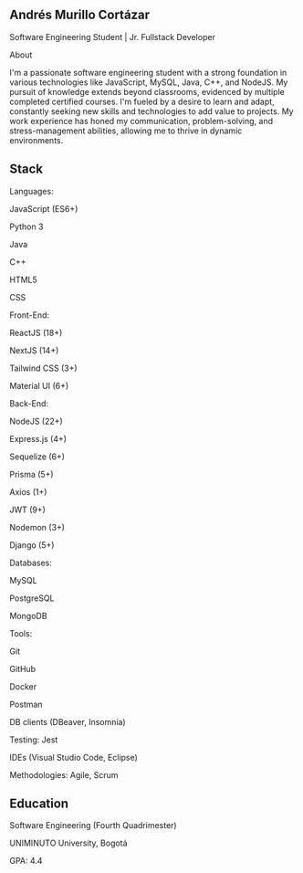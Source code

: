## Andrés Murillo Cortázar

Software Engineering Student | Jr. Fullstack Developer

About

I'm a passionate software engineering student with a strong foundation in various technologies like JavaScript, MySQL, Java, C++, and NodeJS. My pursuit of knowledge extends beyond classrooms, evidenced by multiple completed certified courses. I'm fueled by a desire to learn and adapt, constantly seeking new skills and technologies to add value to projects. My work experience has honed my communication, problem-solving, and stress-management abilities, allowing me to thrive in dynamic environments.

## Stack

Languages:

JavaScript (ES6+)

Python 3

Java

C++

HTML5

CSS


Front-End:

ReactJS (18+)

NextJS (14+)

Tailwind CSS (3+)

Material UI (6+)


Back-End:

NodeJS (22+)

Express.js (4+)

Sequelize (6+)

Prisma (5+)

Axios (1+)

JWT (9+)

Nodemon (3+)

Django (5+)


Databases:

MySQL

PostgreSQL

MongoDB


Tools:

Git

GitHub

Docker

Postman

DB clients (DBeaver, Insomnia)

Testing: Jest

IDEs (Visual Studio Code, Eclipse)

Methodologies: Agile, Scrum


## Education
Software Engineering (Fourth Quadrimester)

UNIMINUTO University, Bogotá

GPA: 4.4
